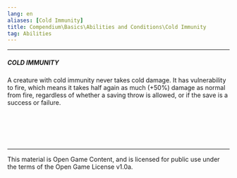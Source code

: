 ```yaml
---
lang: en
aliases: [Cold Immunity]
title: Compendium\Basics\Abilities and Conditions\Cold Immunity
tag: Abilities
---
```


---
##### COLD IMMUNITY

A creature with cold immunity never takes cold damage. It has vulnerability to fire, which means it takes half again as much (+50%) damage as normal from fire, regardless of whether a saving throw is allowed, or if the save is a success or failure.


<br><br>
---

---

This material is Open Game Content, and is licensed for public use under
the terms of the Open Game License v1.0a.
